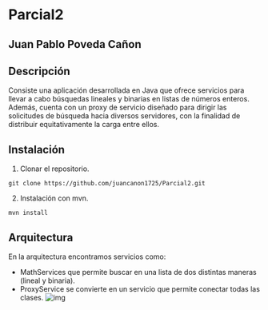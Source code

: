 # Parcial2

## Juan Pablo Poveda Cañon

## Descripción

Consiste una aplicación desarrollada en Java que ofrece servicios para llevar a cabo búsquedas lineales y binarias en listas de números enteros. Además, cuenta con un proxy de servicio diseñado para dirigir las solicitudes de búsqueda hacia diversos servidores, con la finalidad de distribuir equitativamente la carga entre ellos.

## Instalación

1. Clonar el repositorio.
   
`git clone https://github.com/juancanon1725/Parcial2.git`

2. Instalación con mvn.

`mvn install`

   
## Arquitectura

En la arquitectura encontramos servicios como:
- MathServices que permite buscar en una lista de dos distintas maneras (lineal y binaria).
- ProxyService se convierte en un servicio que permite conectar todas las clases.
![img](https://github.com/juancanon1725/Parcial2/assets/98672541/804eb05b-8f48-4219-9ec9-1747e191d0c7)
